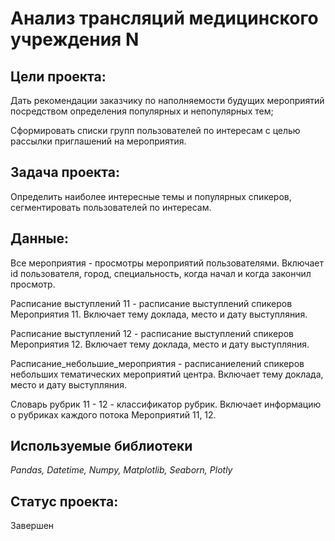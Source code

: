 # Анализ трансляций медицинского учреждения N

## Цели проекта:
Дать рекомендации заказчику по наполняемости будущих мероприятий посредством определения популярных и непопулярных тем;

Сформировать списки групп пользователей по интересам с целью рассылки приглашений на мероприятия.

## Задача проекта: 
Определить наиболее интересные темы и популярных спикеров, сегментировать пользователей по интересам.

## Данные: 
Все мероприятия - просмотры мероприятий пользователями. Включает id пользователя, город, специальность, когда начал и когда закончил просмотр.

Расписание выступлений 11 - расписание выступлений спикеров Мероприятия 11. Включает тему доклада, место и дату выступляния.

Расписание выступлений 12 - расписание выступлений спикеров Мероприятия 12. Включает тему доклада, место и дату выступляния.

Расписание_небольшие_мероприятия - расписаниелений спикеров небольших тематических мероприятий центра. Включает тему доклада, место и дату выступляния.

Словарь рубрик 11 - 12 - классификатор рубрик. Включает информацию о рубриках каждого потока Мероприятий 11, 12.

## Используемые библиотеки
*Pandas, Datetime, Numpy, Matplotlib, Seaborn, Plotly*

## Статус проекта: 
Завершен
